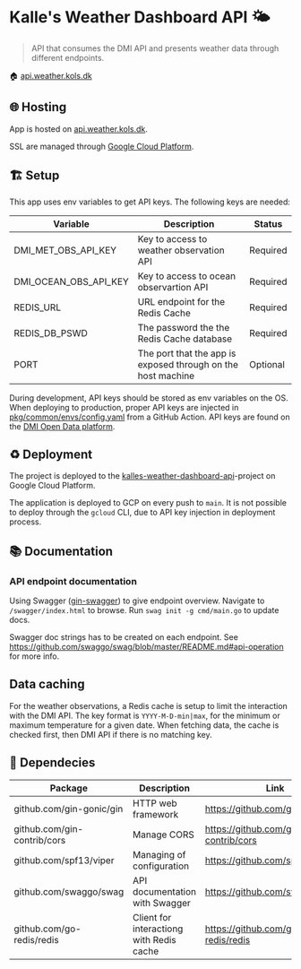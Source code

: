 # Kalle's Weather Dashboard API 🌤

> API that consumes the DMI API and presents weather data through different endpoints.

🏠 [api.weather.kols.dk](https://api.weather.kols.dk/)

## 🌐 Hosting

App is hosted on [api.weather.kols.dk](https://api.weather.kols.dk/).

SSL are managed through [Google Cloud Platform](https://console.cloud.google.com/net-services/loadbalancing/advanced/sslCertificates/list?project=kalles-weather-dashboard-api).

## 🏗 Setup

This app uses env variables to get API keys. The following keys are needed:

| **Variable**          | **Description**                                              | **Status** |
| --------------------- | ------------------------------------------------------------ | ---------- |
| DMI_MET_OBS_API_KEY   | Key to access to weather observation API                     | Required   |
| DMI_OCEAN_OBS_API_KEY | Key to access to ocean observartion API                      | Required   |
| REDIS_URL             | URL endpoint for the Redis Cache                             | Required   |
| REDIS_DB_PSWD         | The password the the Redis Cache database                    | Required   |
| PORT                  | The port that the app is exposed through on the host machine | Optional   |

During development, API keys should be stored as env variables on the OS. When deploying to production, proper API keys are injected in [pkg/common/envs/config.yaml](https://github.com/svopper/kalles_weather_dashboard_v2/blob/main/pkg/common/envs/config.yaml) from a GitHub Action. API keys are found on the [DMI Open Data platform](https://dmiapi.govcloud.dk/).

## ♻️ Deployment

The project is deployed to the [kalles-weather-dashboard-api](https://console.cloud.google.com/welcome?project=kalles-weather-dashboard-api)-project on Google Cloud Platform.

The application is deployed to GCP on every push to `main`. It is not possible to deploy through the `gcloud` CLI, due to API key injection in deployment process.

## 📚 Documentation

### API endpoint documentation

Using Swagger ([gin-swagger](https://github.com/swaggo/gin-swagger)) to give endpoint overview. Navigate to `/swagger/index.html` to browse. Run `swag init -g cmd/main.go` to update docs.

Swagger doc strings has to be created on each endpoint. See https://github.com/swaggo/swag/blob/master/README.md#api-operation for more info.

## Data caching

For the weather observations, a Redis cache is setup to limit the interaction with the DMI API. The key format is `YYYY-M-D-min|max`, for the minimum or maximum temperature for a given date. When fetching data, the cache is checked first, then DMI API if there is no matching key.

## 🔗 Dependecies

| **Package**                 | **Description**                          | **Link**                            |
| --------------------------- | ---------------------------------------- | ----------------------------------- |
| github.com/gin-gonic/gin    | HTTP web framework                       | https://github.com/gin-gonic/gin    |
| github.com/gin-contrib/cors | Manage CORS                              | https://github.com/gin-contrib/cors |
| github.com/spf13/viper      | Managing of configuration                | https://github.com/spf13/viper      |
| github.com/swaggo/swag      | API documentation with Swagger           | https://github.com/swaggo/swag      |
| github.com/go-redis/redis   | Client for interactiong with Redis cache | https://github.com/go-redis/redis   |
